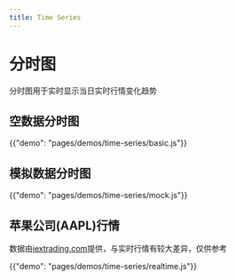 ```yaml
---
title: Time Series
---
```


# 分时图

分时图用于实时显示当日实时行情变化趋势

## 空数据分时图

{{"demo": "pages/demos/time-series/basic.js"}}

## 模拟数据分时图

{{"demo": "pages/demos/time-series/mock.js"}}


## 苹果公司(AAPL)行情

数据由[iextrading.com](https://iextrading.com)提供，与实时行情有较大差异，仅供参考

{{"demo": "pages/demos/time-series/realtime.js"}}